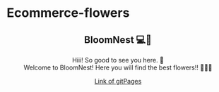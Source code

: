 # Ecommerce-flowers

<span align = "center">

##  BloomNest 💻🌹

</span> 

<p align = "center">
  Hiii! So good to see you here. 👋 
 <br> Welcome to BloomNest! Here you will find the best flowers!! 🌹🌷🌻</br>
</p>

<div align = "center">
    <a href="https://ludslvaz.github.io/Ecommerce-flowers/">Link of gitPages</a>
</div>
